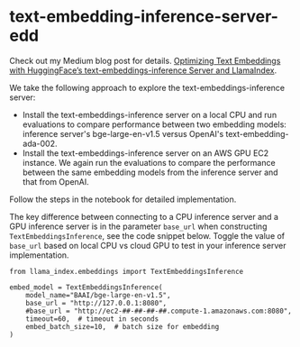 # text-embedding-inference-server-edd

Check out my Medium blog post for details. [Optimizing Text Embeddings with HuggingFace’s text-embeddings-inference Server and LlamaIndex](https://levelup.gitconnected.com/optimizing-text-embeddings-with-huggingfaces-text-embeddings-inference-server-and-llamaindex-ef7df35882a4?sk=6bc1a83bebb41907413d1a66c4530a54).

We take the following approach to explore the text-embeddings-inference server:
* Install the text-embeddings-inference server on a local CPU and run evaluations to compare performance between two embedding models: inference server's bge-large-en-v1.5 versus OpenAI's text-embedding-ada-002.
* Install the text-embeddings-inference server on an AWS GPU EC2 instance. We again run the evaluations to compare the performance between the same embedding models from the inference server and that from OpenAI.

Follow the steps in the notebook for detailed implementation.

The key difference between connecting to a CPU inference server and a GPU inference server is in the parameter `base_url` when constructing `TextEmbeddingsInference`, see the code snippet below.  Toggle the value of `base_url` based on local CPU vs cloud GPU to test in your inference server implementation.

```
from llama_index.embeddings import TextEmbeddingsInference

embed_model = TextEmbeddingsInference(
    model_name="BAAI/bge-large-en-v1.5",
    base_url = "http://127.0.0.1:8080",
    #base_url = "http://ec2-##-##-##-##.compute-1.amazonaws.com:8080",
    timeout=60,  # timeout in seconds
    embed_batch_size=10,  # batch size for embedding
)
```

